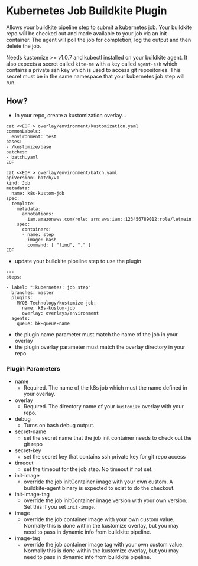 # Kubernetes Job Buildkite Plugin

Allows your buildkite pipeline step to submit a kubernetes job.
Your buildkite repo will be checked out and made available to your job via an init container.
The agent will poll the job for completion, log the output and then delete the job.

Needs kustomize >= v1.0.7 and kubectl installed on your buildkite agent.
It also expects a secret called `kite-me` with a key called `agent-ssh` which contains a private
ssh key which is used to access git repositories. This secret must be in the same namespace that your kubernetes job step will run.

## How?

* In your repo, create a kustomization overlay...

```
cat <<EOF > overlay/environment/kustomization.yaml
commonLabels:
  environment: test
bases:
- /kustomize/base
patches:
- batch.yaml
EOF

cat <<EOF > overlay/environment/batch.yaml
apiVersion: batch/v1
kind: Job
metadata:
  name: k8s-kustom-job
spec:
  template:
    metadata:
      annotations:
        iam.amazonaws.com/role: arn:aws:iam::123456789012:role/letmein
    spec:
      containers:
      - name: step
        image: bash
        command: [ "find", "." ]
EOF
```

* update your buildkite pipeline step to use the plugin

```
---
steps:

- label: ":kubernetes: job step"
  branches: master
  plugins:
    MYOB-Technology/kustomize-job:
      name: k8s-kustom-job
      overlay: overlays/environment
  agents:
    queue: bk-queue-name
```

* the plugin name parameter must match the name of the job in your overlay
* the plugin overlay parameter must match the overlay directory in your repo

### Plugin Parameters

* name
  + Required. The name of the k8s job which must the name defined in your overlay.
* overlay
  + Required. The directory name of your `kustomize` overlay with your repo.
* debug
  + Turns on bash debug output.
* secret-name
  + set the secret name that the job init container needs to check out the git repo
* secret-key
  + set the secret key that contains ssh private key for git repo access
* timeout
  + set the timeout for the job step. No timeout if not set.
* init-image
  + override the job initContainer image with your own custom. A buildkite-agent binary is expected to exist to do the checkout.
* init-image-tag
  + override the job initContainer image version with your own version. Set this if you set `init-image`.
* image
  + override the job container image with your own custom value. Normally this is done within the kustomize overlay, but you may need to pass in dynamic info from buildkite pipeline.
* image-tag
  + override the job container image tag with your own custom value. Normally this is done within the kustomize overlay, but you may need to pass in dynamic info from buildkite pipeline.